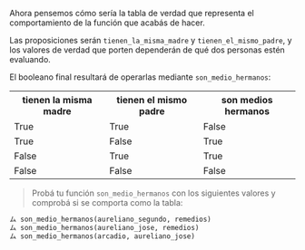 Ahora pensemos cómo sería la tabla de verdad que representa el comportamiento de la función que acabás de hacer.

Las proposiciones serán `tienen_la_misma_madre` y `tienen_el_mismo_padre`, y los valores de verdad que porten dependerán de qué dos personas estén evaluando.

El booleano final resultará de operarlas mediante `son_medio_hermanos`:

<table class="table table-striped table-bordered table-condensed text-center">
  <tr>
    <th class ="text-center" style="padding: 5px 8px">tienen la misma madre</th>
    <th class ="text-center" style="padding: 5px 8px">tienen el mismo padre</th>
    <th class ="text-center" style="padding: 5px 8px">son medios hermanos</th>
  </tr>
  <tr>
    <td>True</td>
    <td>True</td>
    <td>False</td>
  </tr>
  <tr>
    <td>True</td>
    <td>False</td>
    <td>True</td>
  </tr>
  <tr>
    <td>False</td>
    <td>True</td>
    <td>True</td>
  </tr>
  <tr>
    <td>False</td>
    <td>False</td>
    <td>False</td>
  </tr>
</table>

> Probá tu función `son_medio_hermanos` con los siguientes valores y comprobá si se comporta como la tabla:
>
```python
ム son_medio_hermanos(aureliano_segundo, remedios)
ム son_medio_hermanos(aureliano_jose, remedios)
ム son_medio_hermanos(arcadio, aureliano_jose)
```